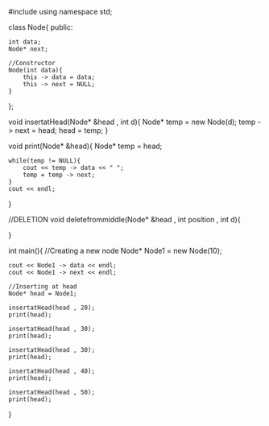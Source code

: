 #include<iostream>
using namespace std;

class Node{
    public:

    int data;
    Node* next;

    //Constructor
    Node(int data){
        this -> data = data;
        this -> next = NULL;
    }
};

void insertatHead(Node* &head , int d){
    Node* temp = new Node(d);
    temp -> next = head;
    head = temp;
}

void print(Node* &head){
    Node* temp = head;

    while(temp != NULL){
        cout << temp -> data << " ";
        temp = temp -> next;
    }
    cout << endl;
}

//DELETION 
void deletefrommiddle(Node* &head , int position , int d){
    
}

int main(){
    //Creating a new node
    Node* Node1 = new Node(10);

    cout << Node1 -> data << endl;
    cout << Node1 -> next << endl;

    //Inserting at head
    Node* head = Node1;
    
    insertatHead(head , 20);
    print(head);

    insertatHead(head , 30);
    print(head);

    insertatHead(head , 30);
    print(head);

    insertatHead(head , 40);
    print(head);

    insertatHead(head , 50);
    print(head);
}

